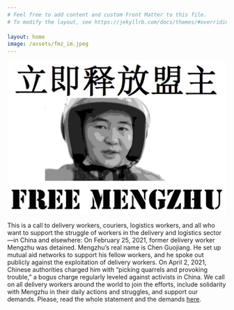 ```yaml
---
# Feel free to add content and custom Front Matter to this file.
# To modify the layout, see https://jekyllrb.com/docs/themes/#overriding-theme-defaults

layout: home
image: /assets/fmz_im.jpeg
---
```

![My helpful screenshot](/assets/fmz_im.jpeg)

This is a call to delivery workers, couriers, logistics workers, and all who want to support the struggle of workers in the delivery and logistics sector—in China and elsewhere: On February 25, 2021, former delivery worker Mengzhu was detained. Mengzhu’s real name is Chen Guojiang. He set up mutual aid networks to support his fellow workers, and he spoke out publicly against the exploitation of delivery workers. On April 2, 2021, Chinese authorities charged him with “picking quarrels and provoking trouble,” a bogus charge regularly leveled against activists in China. We call on all delivery workers around the world to join the efforts, include solidarity with Mengzhu in their daily actions and struggles, and support our demands. Please, read the whole statement and the demands [here](/mengzhu/2021/05/01/supportmengzhu.html).


